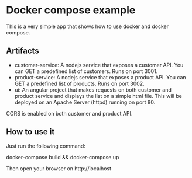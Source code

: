# Docker compose example

This is a very simple app that shows how to use docker and docker compose.

## Artifacts

* customer-service: A nodejs service that exposes a customer API. You can GET a predefined list of customers. Runs on port 3001.
* product-service: A nodejs service that exposes a product API. You can GET a predefined list of products. Runs on port 3002.
* ui: An angular project that makes requests on both customer and product service and displays the list on a simple html file. This will be deployed on an Apache Server (httpd) running on port 80.

CORS is enabled on both customer and product API.

## How to use it

Just run the following command:

docker-compose build && docker-compose up

Then open your browser on http://localhost
